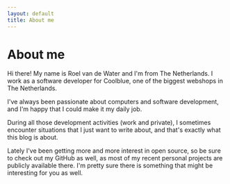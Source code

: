 ```yaml
---
layout: default
title: About me
---
```


# About me

Hi there! My name is Roel van de Water and I'm from The Netherlands. I work as a software developer for Coolblue, one of the biggest webshops in The Netherlands.

I've always been passionate about computers and software development, and I'm happy that I could make it my daily job.

During all those development activities (work and private), I sometimes encounter situations that I just want to write about, and that's exactly what this blog is about.

Lately I've been getting more and more interest in open source, so be sure to check out my GitHub as well, as most of my recent personal projects are publicly available there. I'm pretty sure there is something that might be interesting for you as well.

